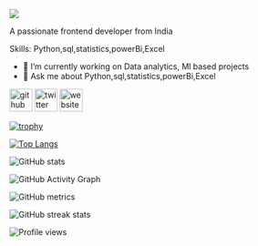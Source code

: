 ![](https://user-images.githubusercontent.com/66460324/116411923-cd986280-a853-11eb-8bc9-97b2506fbff8.jpg)

 A passionate frontend developer from India

Skills: Python,sql,statistics,powerBi,Excel

- 🔭 I’m currently working on Data analytics, Ml based projects
- 💬 Ask me about Python,sql,statistics,powerBi,Excel


[<img src='https://cdn.jsdelivr.net/npm/simple-icons@3.0.1/icons/github.svg' alt='github' height='40'>](https://github.com/Anasooya2601)  [<img src='https://cdn.jsdelivr.net/npm/simple-icons@3.0.1/icons/twitter.svg' alt='twitter' height='40'>](https://twitter.com/anasooyad)  [<img src='https://cdn.jsdelivr.net/npm/simple-icons@3.0.1/icons/icloud.svg' alt='website' height='40'>](anasooya.netlify.app)  

[![trophy](https://github-profile-trophy.vercel.app/?username=Anasooya2601)](https://github.com/ryo-ma/github-profile-trophy)

[![Top Langs](https://github-readme-stats.vercel.app/api/top-langs/?username=Anasooya2601)](https://github.com/anuraghazra/github-readme-stats)

![GitHub stats](https://github-readme-stats.vercel.app/api?username=Anasooya2601&show_icons=true)  

![GitHub Activity Graph](https://activity-graph.herokuapp.com/graph?username=Anasooya2601)  

![GitHub metrics](https://metrics.lecoq.io/Anasooya2601)  

![GitHub streak stats](https://github-readme-streak-stats.herokuapp.com/?user=Anasooya2601)  

![Profile views](https://gpvc.arturio.dev/Anasooya2601)  




